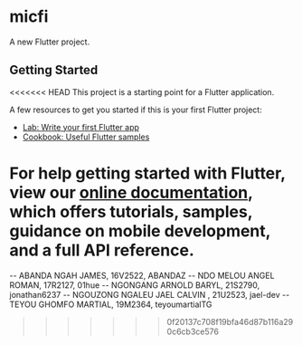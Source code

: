 # micfi

A new Flutter project.

## Getting Started

<<<<<<< HEAD
This project is a starting point for a Flutter application.

A few resources to get you started if this is your first Flutter project:

- [Lab: Write your first Flutter app](https://flutter.dev/docs/get-started/codelab)
- [Cookbook: Useful Flutter samples](https://flutter.dev/docs/cookbook)

For help getting started with Flutter, view our
[online documentation](https://flutter.dev/docs), which offers tutorials,
samples, guidance on mobile development, and a full API reference.
=======
-- ABANDA NGAH JAMES,  16V2522, ABANDAZ
-- NDO MELOU ANGEL ROMAN,  17R2127, 01hue
-- NGONGANG ARNOLD BARYL,  21S2790, jonathan6237
-- NGOUZONG NGALEU JAEL CALVIN ,  21U2523, jael-dev
-- TEYOU GHOMFO MARTIAL,  19M2364, teyoumartialTG
>>>>>>> 0f20137c708f19bfa46d87b116a290c6cb3ce576
